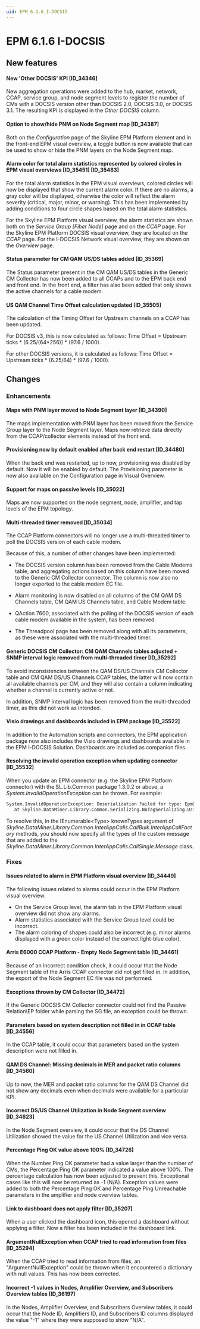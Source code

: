 ```yaml
---
uid: EPM_6.1.6_I-DOCSIS
---
```


# EPM 6.1.6 I-DOCSIS

## New features

#### New 'Other DOCSIS' KPI [ID_34346]

New aggregation operations were added to the hub, market, network, CCAP, service group, and node segment levels to register the number of CMs with a DOCSIS version other than DOCSIS 2.0, DOCSIS 3.0, or DOCSIS 3.1. The resulting KPI is displayed in the *Other DOCSIS* column.

#### Option to show/hide PNM on Node Segment map [ID_34387]

Both on the *Configuration* page of the Skyline EPM Platform element and in the front-end EPM visual overview, a toggle button is now available that can be used to show or hide the PNM layers on the Node Segment map.

#### Alarm color for total alarm statistics represented by colored circles in EPM visual overviews [ID_35451] [ID_35483]

For the total alarm statistics in the EPM visual overviews, colored circles will now be displayed that show the current alarm color. If there are no alarms, a gray color will be displayed, otherwise the color will reflect the alarm severity (critical, major, minor, or warning). This has been implemented by adding conditions to four circle shapes based on the total alarm statistics.

For the Skyline EPM Platform visual overview, the alarm statistics are shown both on the *Service Group [Fiber Node]* page and on the *CCAP* page. For the Skyline EPM Platform DOCSIS visual overview, they are located on the *CCAP* page. For the I-DOCSIS Network visual overview, they are shown on the *Overview* page.

#### Status parameter for CM QAM US/DS tables added [ID_35369]

The Status parameter present in the CM QAM US/DS tables in the Generic CM Collector has now been added to all CCAPs and to the EPM back end and front end. In the front end, a filter has also been added that only shows the active channels for a cable modem.

#### US QAM Channel Time Offset calculation updated [ID_35505]

The calculation of the Timing Offset for Upstream channels on a CCAP has been updated.

For DOCSIS v3, this is now calculated as follows: Time Offset = Upstream ticks * (6.25/(64*256)) * (97.6 / 1000).

For other DOCSIS versions, it is calculated as follows: Time Offset = Upstream ticks * (6.25/64) * (97.6 / 1000).

## Changes

### Enhancements

#### Maps with PNM layer moved to Node Segment layer [ID_34390]

The maps implementation with PNM layer has been moved from the Service Group layer to the Node Segment layer. Maps now retrieve data directly from the CCAP/collector elements instead of the front end.

#### Provisioning now by default enabled after back end restart [ID_34480]

When the back end was restarted, up to now, provisioning was disabled by default. Now it will be enabled by default. The Provisioning parameter is now also available on the Configuration page in Visual Overview.

#### Support for maps on passive levels [ID_35022]

Maps are now supported on the node segment, node, amplifier, and tap levels of the EPM topology.

#### Multi-threaded timer removed [ID_35034]

The CCAP Platform connectors will no longer use a multi-threaded timer to poll the DOCSIS version of each cable modem.

Because of this, a number of other changes have been implemented:

- The DOCSIS version column has been removed from the Cable Modems table, and aggregating actions based on this column have been moved to the Generic CM Collector connector. The column is now also no longer exported to the cable modem EC file.

- Alarm monitoring is now disabled on all columns of the CM QAM DS Channels table, CM QAM US Channels table, and Cable Modem table.

- QAction 7600, associated with the polling of the DOCSIS version of each cable modem available in the system, has been removed.

- The Threadpool page has been removed along with all its parameters, as these were associated with the multi-threaded timer.

#### Generic DOCSIS CM Collector: CM QAM Channels tables adjusted + SNMP interval logic removed from multi-threaded timer [ID_35292]

To avoid inconsistencies between the QAM DS/US Channels CM Collector table and CM QAM DS/US Channels CCAP tables, the latter will now contain all available channels per CM, and they will also contain a column indicating whether a channel is currently active or not.

In addition, SNMP interval logic has been removed from the multi-threaded timer, as this did not work as intended.

#### Visio drawings and dashboards included in EPM package [ID_35522]

In addition to the Automation scripts and connectors, the EPM application package now also includes the Visio drawings and dashboards available in the EPM I-DOCSIS Solution. Dashboards are included as companion files.

#### Resolving the invalid operation exception when updating connector [ID_35532]

When you update an EPM connector (e.g. the Skyline EPM Platform connector) with the SL.Lib.Common package 1.3.0.2 or above, a *System.InvalidOperationException* can be thrown. For example:

```txt
System.InvalidOperationException: Deserialization Failed for type: EpmData
   at Skyline.DataMiner.Library.Common.Serializing.NoTagSerializing.UsingJsonNewtonSoft.KnownTypesBinder.BindToType(String assemblyName, String typeName)
```

To resolve this, in the IEnumerable\<Type> knownTypes argument of *Skyline.DataMiner.Library.Common.InterAppCalls.CallBulk.InterAppCallFactory* methods, you should now specify all the types of the custom message that are added to the *Skyline.DataMiner.Library.Common.InterAppCalls.CallSingle.Message* class.

### Fixes

#### Issues related to alarm in EPM Platform visual overview [ID_34449]

The following issues related to alarms could occur in the EPM Platform visual overview:

- On the Service Group level, the alarm tab in the EPM Platform visual overview did not show any alarms.
- Alarm statistics associated with the Service Group level could be incorrect.
- The alarm coloring of shapes could also be incorrect (e.g. minor alarms displayed with a green color instead of the correct light-blue color).

#### Arris E6000 CCAP Platform - Empty Node Segment table [ID_34461]

Because of an incorrect condition check, it could occur that the Node Segment table of the Arris CCAP connector did not get filled in. In addition, the export of the Node Segment EC file was not performed.

#### Exceptions thrown by CM Collector [ID_34472]

If the Generic DOCSIS CM Collector connector could not find the Passive Relation\\EP folder while parsing the SG file, an exception could be thrown.

#### Parameters based on system description not filled in in CCAP table [ID_34556]

In the CCAP table, it could occur that parameters based on the system description were not filled in.

#### QAM DS Channel: Missing decimals in MER and packet ratio columns [ID_34560]

Up to now, the MER and packet ratio columns for the QAM DS Channel did not show any decimals even when decimals were available for a particular KPI.

#### Incorrect DS/US Channel Utilization in Node Segment overview [ID_34623]

In the Node Segment overview, it could occur that the DS Channel Utilization showed the value for the US Channel Utilization and vice versa.

#### Percentage Ping OK value above 100% [ID_34726]

When the Number Ping OK parameter had a value larger than the number of CMs, the Percentage Ping OK parameter indicated a value above 100%. The percentage calculation has now been adjusted to prevent this. Exceptional cases like this will now be returned as -1 (N/A). Exception values were added to both the Percentage Ping OK and Percentage Ping Unreachable parameters in the amplifier and node overview tables.

#### Link to dashboard does not apply filter [ID_35207]

When a user clicked the dashboard icon, this opened a dashboard without applying a filter. Now a filter has been included in the dashboard link.

#### ArgumentNullException when CCAP tried to read information from files [ID_35294]

When the CCAP tried to read information from files, an "ArgumentNullException" could be thrown when it encountered a dictionary with null values. This has now been corrected.

#### Incorrect -1 values in Nodes, Amplifier Overview, and Subscribers Overview tables [ID_36197]

In the Nodes, Amplifier Overview, and Subscribers Overview tables, it could occur that the Node ID, Amplifiers ID, and Subscribers ID columns displayed the value "-1" where they were supposed to show "N/A".
